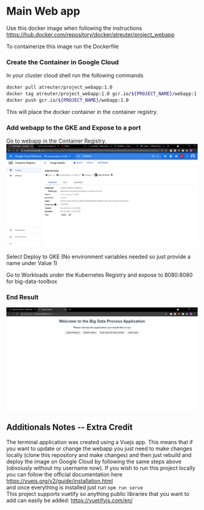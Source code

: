 # Main Web app

Use this docker image when following the instructions<br>
https://hub.docker.com/repository/docker/atreuter/project_webapp

To containerize this image run the Dockerfile
### Create the Container in Google Cloud
In your cluster cloud shell run the following commands
```bash
docker pull atreuter/project_webapp:1.0
docker tag atreuter/project_webapp:1.0 gcr.io/${PROJECT_NAME}/webapp:1.0
docker push gcr.io/${PROJECT_NAME}/webapp:1.0
```
This will place the docker container in the container registry.

### Add webapp to the GKE and Expose to a port
Go to webapp in the Container Registry.
<br>![Alt text](https://github.com/atr34/CS1660_project1/blob/main/Images/WebappContainer.png) <br>
<p>Select Deploy to GKE (No environment variables needed so just provide a name under Value 1) </p>
Go to Workloads under the Kubernetes Registry and expose to 8080:8080 for big-data-toolbox

### End Result
![Alt text](https://github.com/atr34/CS1660_project1/blob/main/Images/BigDataToolBoxImage.png)

## Additionals Notes -- Extra Credit
The terminal application was created using a Vuejs app. This means that if you want to update or change the webapp you just need to make changes locally (clone this repository and make changes) and then just rebuild and deploy the image on Google Cloud by following the same steps above (obvoiusly without my username now). If you wish to run this project locally you can follow the official documentation here 
<br> https://vuejs.org/v2/guide/installation.html </br> 
and once everything is installed just run `npm run serve`
<br>This project supports vuetify so anything public libraries that you want to add can easily be added: https://vuetifyjs.com/en/
